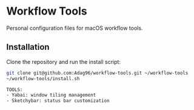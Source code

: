 # Workflow Tools

Personal configuration files for macOS workflow tools.

## Installation

Clone the repository and run the install script:

```bash
git clone git@github.com:Adag96/workflow-tools.git ~/workflow-tools
~/workflow-tools/install.sh

TOOLS:
- Yabai: window tiling management
- Sketchybar: status bar customization
